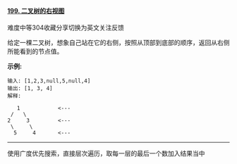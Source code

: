 #### [199. 二叉树的右视图](https://leetcode-cn.com/problems/binary-tree-right-side-view/)

难度中等304收藏分享切换为英文关注反馈

给定一棵二叉树，想象自己站在它的右侧，按照从顶部到底部的顺序，返回从右侧所能看到的节点值。

**示例:**

```
输入: [1,2,3,null,5,null,4]
输出: [1, 3, 4]
解释:

   1            <---
 /   \
2     3         <---
 \     \
  5     4       <---
```

---

使用广度优先搜索，直接层次遍历，取每一层的最后一个数加入结果当中